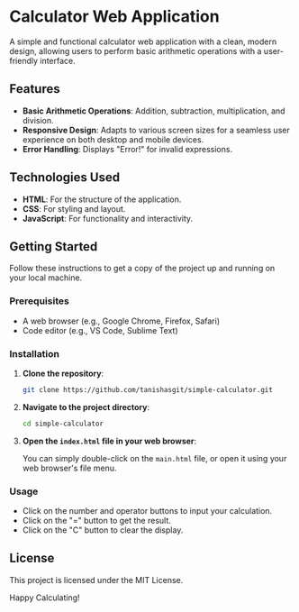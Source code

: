 # Calculator Web Application

A simple and functional calculator web application with a clean, modern design, allowing users to perform basic arithmetic operations with a user-friendly interface.

## Features

- **Basic Arithmetic Operations**: Addition, subtraction, multiplication, and division.
- **Responsive Design**: Adapts to various screen sizes for a seamless user experience on both desktop and mobile devices.
- **Error Handling**: Displays "Error!" for invalid expressions.

## Technologies Used

- **HTML**: For the structure of the application.
- **CSS**: For styling and layout.
- **JavaScript**: For functionality and interactivity.

## Getting Started

Follow these instructions to get a copy of the project up and running on your local machine.

### Prerequisites

- A web browser (e.g., Google Chrome, Firefox, Safari)
- Code editor (e.g., VS Code, Sublime Text)

### Installation

1. **Clone the repository**:

    ```bash
    git clone https://github.com/tanishasgit/simple-calculator.git
    ```

2. **Navigate to the project directory**:

    ```bash
    cd simple-calculator
    ```

3. **Open the `index.html` file in your web browser**:

    You can simply double-click on the `main.html` file, or open it using your web browser's file menu.

### Usage

- Click on the number and operator buttons to input your calculation.
- Click on the "=" button to get the result.
- Click on the "C" button to clear the display.

## License

This project is licensed under the MIT License.


Happy Calculating!

